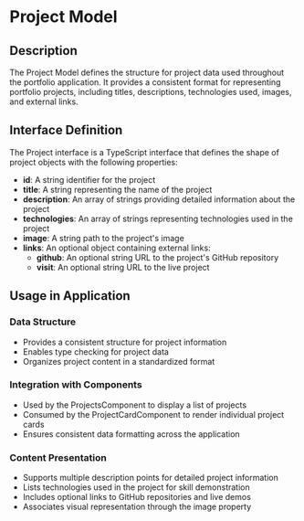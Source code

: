 # Project Model

## Description
The Project Model defines the structure for project data used throughout the portfolio application. It provides a consistent format for representing portfolio projects, including titles, descriptions, technologies used, images, and external links.

## Interface Definition
The Project interface is a TypeScript interface that defines the shape of project objects with the following properties:

- **id**: A string identifier for the project
- **title**: A string representing the name of the project
- **description**: An array of strings providing detailed information about the project
- **technologies**: An array of strings representing technologies used in the project
- **image**: A string path to the project's image
- **links**: An optional object containing external links:
  - **github**: An optional string URL to the project's GitHub repository
  - **visit**: An optional string URL to the live project

## Usage in Application

### Data Structure
- Provides a consistent structure for project information
- Enables type checking for project data
- Organizes project content in a standardized format

### Integration with Components
- Used by the ProjectsComponent to display a list of projects
- Consumed by the ProjectCardComponent to render individual project cards
- Ensures consistent data formatting across the application

### Content Presentation
- Supports multiple description points for detailed project information
- Lists technologies used in the project for skill demonstration
- Includes optional links to GitHub repositories and live demos
- Associates visual representation through the image property
